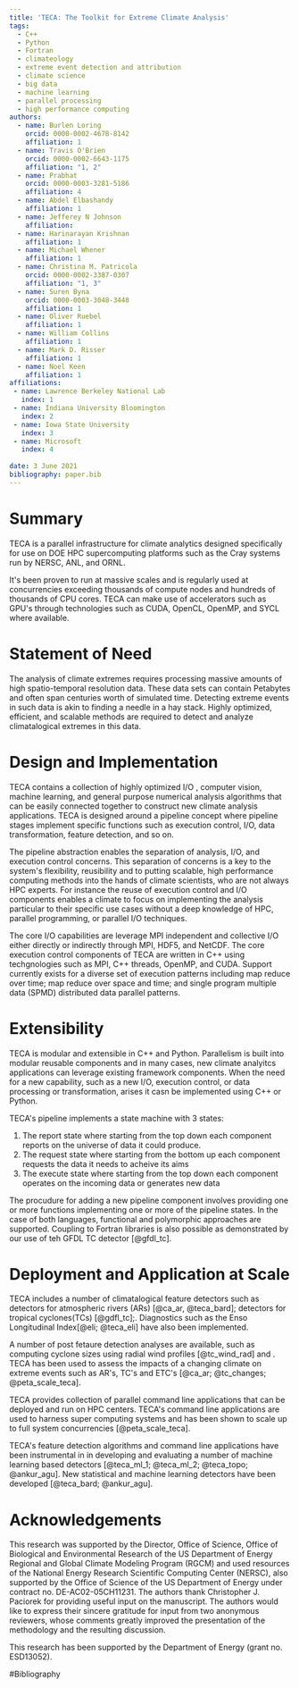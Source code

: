 ```yaml
---
title: 'TECA: The Toolkit for Extreme Climate Analysis'
tags:
  - C++
  - Python
  - Fortran
  - climateology
  - extreme event detection and attribution
  - climate science
  - big data
  - machine learning
  - parallel processing
  - high performance computing
authors:
  - name: Burlen Loring
    orcid: 0000-0002-4678-8142
    affiliation: 1 
  - name: Travis O'Brien
    orcid: 0000-0002-6643-1175
    affiliation: "1, 2"
  - name: Prabhat
    orcid: 0000-0003-3281-5186
    affiliation: 4
  - name: Abdel Elbashandy
    affiliation: 1
  - name: Jefferey N Johnson
    affiliation: 
  - name: Harinarayan Krishnan
    affiliation: 1
  - name: Michael Whener
    affiliation: 1
  - name: Christina M. Patricola
    orcid: 0000-0002-3387-0307
    affiliation: "1, 3"
  - name: Suren Byna
    orcid: 0000-0003-3048-3448
    affiliation: 1
  - name: Oliver Ruebel
    affiliation: 1
  - name: William Collins
    affiliation: 1
  - name: Mark D. Risser
    affiliation: 1
  - name: Noel Keen 
    affiliation: 1
affiliations:
 - name: Lawrence Berkeley National Lab
   index: 1
 - name: Indiana University Bloomington
   index: 2
 - name: Iowa State University
   index: 3
 - name: Microsoft 
   index: 4
   
date: 3 June 2021
bibliography: paper.bib
---
```


# Summary
TECA is a parallel infrastructure for climate analytics designed specifically
for use on DOE HPC supercomputing platforms such as the Cray systems run by
NERSC, ANL, and ORNL.

It's been proven to run at massive scales and is regularly used at
concurrencies exceeding thousands of compute nodes and hundreds of thousands of
CPU cores.  TECA can make use of accelerators such as GPU's through
technologies such as CUDA, OpenCL, OpenMP, and SYCL where available.

# Statement of Need
The analysis of climate extremes requires processing massive amounts of high
spatio-temporal resolution data. These data sets can contain Petabytes and often
span centuries worth of simulated time. Detecting extreme events in such data
is akin to finding a needle in a hay stack. Highly optimized,
efficient, and scalable methods are required to detect and analyze
climatalogical extremes in this data.

# Design and Implementation
TECA contains a collection of highly optimized I/O , computer vision, machine
learning, and general purpose numerical analysis algorithms that can be easily
connected together to construct new climate analysis applications.  TECA is
designed around a pipeline concept where pipeline stages implement specific
functions such as execution control, I/O, data transformation, feature
detection, and so on.

The pipeline abstraction enables the separation of analysis, I/O, and execution
control concerns. This separation of concerns is a key to the system's
flexibility, reusibility and to putting scalable, high performance computing
methods into the hands of climate scientists, who are not always HPC experts.
For instance the reuse of execution control and I/O components enables a
climate to focus on implementing the analysis particular to their specific use
cases without a deep knowledge of HPC, parallel programming, or parallel I/O
techniques.

The core I/O capabilities are leverage MPI independent and collective I/O
either directly or indirectly through MPI, HDF5, and NetCDF.  The core
execution control components of TECA are written in C++ using techgnologies
such as MPI, C++ threads, OpenMP, and CUDA.  Support currently exists for a
diverse set of execution patterns including map reduce over time; map reduce
over space and time; and single program multiple data (SPMD) distributed data
parallel patterns.

<!--
TECA provides a framework for parallel execution where the units of work, the
data to be processed, are presented to the system as an index set. Indices are
mapped to the available hardware such as CPUs and/or GPUs according to rules of
the specific execution pattern in use.  TECA provides execution engines
implementing map reduce and single program multiple data (SPMD) distributed
data execution patterns. 

The creative use of index sets enables parallelization over diverse types of
data. For instance in one use case the indices of an index set might represent
a set of files on disk, in another use case indices might represent spatial
tiles, in another use case an index set might represent the time steps of a
climate simulation, in another case an index set might represent detected
cyclone tracks.

Reductions can be implemented as transformations between two index sets.  Temporal
reductions, which transform the time axis of the data, can be easily
parallelized over the output time axis.  For example, when computing a daily
average from 6 hourly input the input index space has an id for each of the 6
hourly snap shots, while the output index set has an id for each daily average.
The daily average reduction operator effects this transformation.
-->

# Extensibility
TECA is modular and extensible in C++ and Python. Parallelism is built into
modular reusable components and in many cases, new climate analyitcs
applications can leverage existing framework components. When the need for a
new capability, such as a new I/O, execution control, or data processing or
transformation, arises it casn be implemented using C++ or Python.

TECA's pipeline implements a state machine with 3 states:
1. The report state where starting from the top down each component reports on
   the universe of data it could produce.
2. The request state where starting from the bottom up each component requests
   the data it needs to acheive its aims
3. The execute state where starting from the top down each component operates
   on the incoming  data or generates new data 

The procudure for adding a new pipeline component involves providing one or
more functions implementing one or more of the pipeline states.
In the case of both languages, functional and polymorphic approaches are supported.
Coupling to Fortran libraries is also possible as demonstrated by our use of
teh GFDL TC detector [@gfdl_tc].

# Deployment and Application at Scale
TECA includes a number of climatalogical feature detectors such as
detectors for atmospheric rivers (ARs) [@ca_ar, @teca_bard];
detectors for tropical cyclones(TCs) [@gdfl_tc];. Diagnostics such as
the Enso Longitudinal Index[@eli; @teca_eli] have also been implemented.

A number of post fetaure detection analyses are available, such as computing
cyclone sizes using radial wind profiles [@tc_wind_rad] and .
TECA has been used to assess the impacts of a changing climate on extreme events
such as AR's, TC's and ETC's [@ca_ar; @tc_changes; @peta_scale_teca].

TECA provides collection of parallel command line applications that can be
deployed and run on HPC centers. TECA's command line applications are used
to harness super computing systems and has been shown to scale up to full
system concurrencies [@peta_scale_teca].  

TECA's feature detection algorithms and command line applications have been
instrumental in in developing and evaluating a number of machine learning based
detectors [@teca_ml_1; @teca_ml_2; @teca_topo; @ankur_agu].  New statistical
and machine learning detectors have been developed [@teca_bard; @ankur_agu].


# Acknowledgements
This research was supported by the Director, Office of Science, Office of
Biological and Environmental Research of the US Department of Energy Regional
and Global Climate Modeling Program (RGCM) and used resources of the National
Energy Research Scientific Computing Center (NERSC), also supported by the
Office of Science of the US Department of Energy under contract no.
DE-AC02-05CH11231. The authors thank Christopher J. Paciorek for providing
useful input on the manuscript. The authors would like to express their sincere
gratitude for input from two anonymous reviewers, whose comments greatly
improved the presentation of the methodology and the resulting discussion.

This research has been supported by the Department of Energy (grant no.
ESD13052).

#Bibliography
